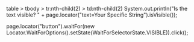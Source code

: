 table > tbody > tr:nth-child(2) > td:nth-child(2)
System.out.println("Is the text visible? " + page.locator("text=Your Specific String").isVisible());

page.locator("button").waitFor(new Locator.WaitForOptions().setState(WaitForSelectorState.VISIBLE)).click();

